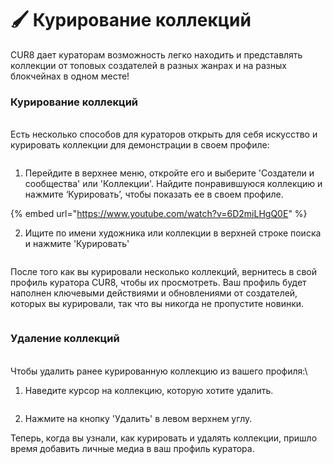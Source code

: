 # 🖌️ Курирование коллекций

CUR8 дает кураторам возможность легко находить и представлять коллекции от топовых создателей в разных жанрах и на разных блокчейнах в одном месте!&#x20;

### Курирование коллекций

\
Есть несколько способов для кураторов открыть для себя искусство и курировать коллекции для демонстрации в своем профиле:

<figure><img src="../.gitbook/assets/Screenshot 2025-03-21 at 08.31.42.png" alt=""><figcaption></figcaption></figure>

1. Перейдите в верхнее меню, откройте его и выберите 'Создатели и сообщества' или 'Коллекции'. Найдите понравившуюся коллекцию и нажмите ‘Курировать’, чтобы показать ее в своем профиле.

{% embed url="https://www.youtube.com/watch?v=6D2miLHgQ0E" %}

2. Ищите по имени художника или коллекции в верхней строке поиска и нажмите 'Курировать'

<figure><img src="../.gitbook/assets/Screenshot 2025-03-21 at 08.29.51.png" alt=""><figcaption></figcaption></figure>

После того как вы курировали несколько коллекций, вернитесь в свой профиль куратора CUR8, чтобы их просмотреть. Ваш профиль будет наполнен ключевыми действиями и обновлениями от создателей, которых вы курировали, так что вы никогда не пропустите новинки.

<figure><img src="../.gitbook/assets/Screenshot 2025-03-21 at 09.17.41.png" alt=""><figcaption></figcaption></figure>

### &#x20;Удаление коллекций

\
Чтобы удалить ранее курированную коллекцию из вашего профиля:\


1. Наведите курсор на коллекцию, которую хотите удалить.

<figure><img src="../.gitbook/assets/Screenshot 2025-03-21 at 08.39.38.png" alt=""><figcaption></figcaption></figure>

2. Нажмите на кнопку 'Удалить' в левом верхнем углу.

Теперь, когда вы узнали, как курировать и удалять коллекции, пришло время добавить личные медиа в ваш профиль куратора.